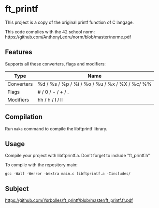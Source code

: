 # ft_printf
This project is a copy of the original printf function of C langage.

This code complies with the 42 school norm: https://github.com/AnthonyLedru/norm/blob/master/norme.pdf

## Features

Supports all these converters, flags and modifiers:

 Type        | Name
------------ | -------------------------------------------------------------------------------
 Converters  |  %d / %s / %p / %i / %o / %u / %x / %X / %c/ %%
 Flags       |  # / 0 / - / + / .
 Modifiers   |  hh / h / l / ll 


## Compilation

Run `make` command to compile the libftprintf library.

## Usage

Compile your project with libftprintf.a.
Don't forget to include "ft_printf.h"

To compile with the repository main:
```
gcc -Wall -Werror -Wextra main.c libftprintf.a -Iincludes/
```

## Subject

https://github.com/Ysrbolles/ft_printf/blob/master/ft_printf.fr.pdf
